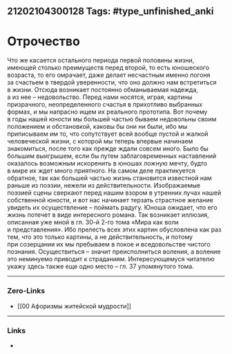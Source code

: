 21202104300128
Tags: #type_unfinished_anki 
---
# Отрочество

Что же касается остального периода первой половины жизни, имеющей столько преимуществ перед второй, то есть юношеского возраста, то его омрачает, даже делает несчастным именно погоня за счастьем в твердой уверенности, что оно должно нам встретиться в жизни. Отсюда возникает постоянно обманываемая надежда, а из нее – недовольство. Перед нами носятся, играя, картины призрачного, неопределенного счастья в прихотливо выбранных формах, и мы напрасно ищем их реального прототипа. Вот почему в годы нашей юности мы большей частью бываем недовольны своим положением и обстановкой, каковы бы они ни были, ибо мы приписываем им то, что сопутствует всей вообще пустой и жалкой человеческой жизни, с которой мы теперь впервые начинаем знакомиться, после того как прежде ждали совсем иного. Было бы большим выигрышем, если бы путем заблаговременных наставлений оказалось возможным искоренить в юношах ложную мечту, будто в мире их ждет много приятного. На самом деле практикуется обратное, так как большей частью жизнь становится известной нам раньше из поэзии, нежели из действительности. Изображаемые поэзией сцены сверкают перед нашим взором в утренних лучах нашей собственной юности, и вот нас начинает терзать страстное желание увидеть их осуществление – поймать радугу. Юноша ожидает, что его жизнь потечет в виде интересного романа. Так возникает иллюзия, описанная уже мной в гл. 30-й 2-го тома «Мира как воли и представления». Ибо прелесть всех этих картин обусловлена как раз тем, что это только картины, а не действительность, и потому при созерцании их мы пребываем в покое и вседовольстве чистого познания. Осуществиться – значит преисполниться воления, а воление это неминуемо приводит к страданиям. Интересующемуся читателю укажу здесь также еще одно место – гл. 37 упомянутого тома.

---
### Zero-Links
- [[00 Афоризмы житейской мудрости]]
---
### Links
-